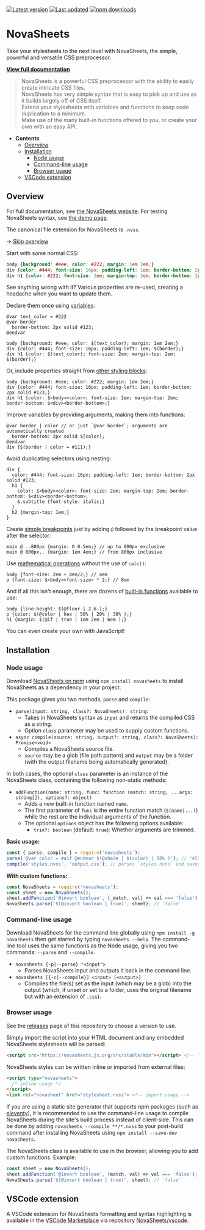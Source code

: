 [![Latest version](https://img.shields.io/github/v/release/Nixinova/NovaSheets?label=latest%20version&style=flat-square)](https://github.com/Nixinova/NovaSheets/releases)
[![Last updated](https://img.shields.io/github/release-date/Nixinova/NovaSheets?label=updated&style=flat-square)](https://github.com/Nixinova/NovaSheets/releases)
[![npm downloads](https://img.shields.io/npm/dt/novasheets?logo=npm)](https://www.npmjs.com/package/novasheets)

# NovaSheets

Take your stylesheets to the next level with NovaSheets, the simple, powerful and versatile CSS preprocessor.

**[View full documentation](https://novasheets.js.org)**

> NovaSheets is a powerful CSS preprocessor with the ability to easily create intricate CSS files.<br>
> NovaSheets has very simple syntax that is easy to pick up and use as it builds largely off of CSS itself.<br>
> Extend your stylesheets with variables and functions to keep code duplication to a minimum.<br>
> Make use of the many built-in functions offered to you, or create your own with an easy API.

- **Contents**
  - [Overview](#overview)
  - [Installation](#installation)
    - [Node usage](#node-usage)
    - [Command-line usage](#command-line-usage)
    - [Browser usage](#browser-usage)
  - [VSCode extension](#vscode-extension)

## Overview

For full documentation, see [the NovaSheets website](https://novasheets.js.org/docs/).
For testing NovaSheets syntax, see [the demo page](https://novasheets.js.org/demo/).

The canonical file extension for NovaSheets is `.nvss`.

→ [Skip overview](#installation)

Start with some normal CSS:

```css
body {background: #eee; color: #222; margin: 1em 2em;}
div {color: #444; font-size: 16px; padding-left: 1em; border-bottom: 2px solid #123;}
div h1 {color: #222; font-size: 2em; margin-top: 2em; border-bottom: 2px solid #123;}
```

See anything wrong with it?
Various properties are re-used, creating a headache when you want to update them.

Declare them once using [variables](https://novasheets.js.org/docs/variables/):

```less
@var text_color = #222
@var border
  border-bottom: 2px solid #123;
@endvar

body {background: #eee; color: $(text_color); margin: 1em 2em;}
div {color: #444; font-size: 16px; padding-left: 1em; $(border);}
div h1 {color: $(text_color); font-size: 2em; margin-top: 2em; $(border);}
```

Or, include properties straight from [other styling blocks](https://novasheets.js.org/docs/objects/):

```less
body {background: #eee; color: #222; margin: 1em 2em;}
div {color: #444; font-size: 16px; padding-left: 1em; border-bottom: 2px solid #123;}
div h1 {color: $<body><color>; font-size: 2em; margin-top: 2em; border-bottom: $<div><border-bottom>;}
```

Improve variables by providing arguments, making them into functions:

```less
@var border | color // or just `@var border`; arguments are automatically created
  border-bottom: 2px solid $[color];
@endvar
div {$(border | color = #111);}
```

Avoid duplicating selectors using nesting:

```less
div {
  color: #444; font-size: 16px; padding-left: 1em; border-bottom: 2px solid #123;
  h1 {
    color: $<body><color>; font-size: 2em; margin-top: 2em; border-bottom: $<div><border-bottom>;
    &.subtitle {font-style: italic;}
  }
  h2 {margin-top: 1em;}
}
```

Create [simple breakpoints](https://novasheets.js.org/docs/selectors/#simple-breakpoints) just by adding `@` followed by the breakpoint value after the selector:

```less
main @ ..800px {margin: 0 0.5em;} // up to 800px exclusive
main @ 800px.. {margin: 1em 4em;} // from 800px inclusive
```

Use [mathematical operations](https://novasheets.js.org/docs/operators/) without the use of `calc()`:

```less
body {font-size: 2em + 4em/2;} // 4em
p {font-size: $<body><font-size> * 2;} // 8em
```

And if all this isn't enough, there are dozens of [built-in functions](https://novasheets.js.org/docs/builtin-functions/) available to use:

```less
body {line-height: $(@floor | 2.6 );}
p {color: $(@color | hex | 50% | 20% | 30% );}
h1 {margin: $(@if | true | 1em 2em | 6em );}
```

You can even create your own with JavaScript!

## Installation

### Node usage

Download [NovaSheets on npm](https://www.npmjs.com/package/novasheets) using `npm install novasheets` to install NovaSheets as a dependency in your project.

This package gives you two methods, `parse` and `compile`:

- `parse(input: string, class?: NovaSheets): string`:
  - Takes in NovaSheets syntax as `input` and returns the compiled CSS as a string.
  - Option `class` parameter may be used to supply custom functions.
- `async compile(source: string, output?: string, class?: NovaSheets): Promise<void>`
  - Compiles a NovaSheets source file.
  - `source` may be a glob (file path pattern) and `output` may be a folder (with the output filename being automatically generated).

In both cases, the optional `class` parameter is an instance of the NovaSheets class, containing the following non-static methods:
- `addFunction(name: string, func: function (match: string, ...args: string[]), options?: object)`
  - Adds a new built-in function named `name`.
  - The first parameter of `func` is the entire function match (`$(name|...)`) while the rest are the individual arguments of the function.
  - The optional `options` object has the following options available:
    - `trim?: boolean` (default: `true`): Whether arguments are trimmed.
  <!-- - `allArgs?: boolean` (default: `false`): Whether all arguments should be loaded. -->

**Basic usage:**
```js
const { parse, compile } = require('novasheets');
parse('@var color = #a1f @endvar $(@shade | $(color) | 50% )'); // "#55087f"
compile('styles.nvss', 'output.css'); // parses `styles.nvss` and saves it to `output.css`
```

**With custom functions:**
```js
const NovaSheets = require('novasheets');
const sheet = new NovaSheets();
sheet.addFunction('@invert boolean', (_match, val) => val === 'false');
NovaSheets.parse('$(@invert boolean | true)', sheet); // 'false'
```

### Command-line usage

Download NovaSheets for the command line globally using `npm install -g novasheets` then get started by typing `novasheets --help`.
The command-line tool uses the same functions as the Node usage, giving you two commands: `--parse` and `--compile`.

- `novasheets {-p|--parse} "<input">`
  - Parses NovaSheets input and outputs it back in the command line.
- `novasheets [{-c|--compile}] <input> [<output>]`
  - Compiles the file(s) set as the input (which may be a glob) into the output (which, if unset or set to a folder, uses the original filename but with an extension of `.css`).

### Browser usage

See the [releases](https://github.com/NovaSheets/NovaSheets/releases) page of this repository to choose a version to use.

Simply import the script into your HTML document and any embedded NovaSheets stylesheets will be parsed:
```html
<script src="https://novasheets.js.org/src/stable/min"></script> <!-- latest stable release -->
```

NovaSheets styles can be written inline or imported from external files:
```html
<script type="novasheets">
  /* inline usage */
</script>
<link rel="novasheet" href="stylesheet.nvss"> <!-- import usage -->
```

If you are using a static site generator that supports npm packages (such as [eleventy](https://github.com/11ty/eleventy)), it is recommended to use the command-line usage to compile NovaSheets during the site's build process instead of client-side.
This can be done by adding `novasheets --compile **/*.nvss` to your post-build command after installing NovaSheets using `npm install --save-dev novasheets`.

The NovaSheets class is available to use in the browser, allowing you to add custom functions. Example:
```js
const sheet = new NovaSheets();
sheet.addFunction('@invert boolean', (match, val) => val === 'false');
NovaSheets.parse('$(@invert boolean | true)', sheet); // 'false'
```

## VSCode extension
A VSCode extension for NovaSheets formatting and syntax highlighting is available in the [VSCode Marketplace](https://marketplace.visualstudio.com/items/Nixinova.novasheets) via repository [NovaSheets/vscode](https://github.com/NovaSheets/vscode).
